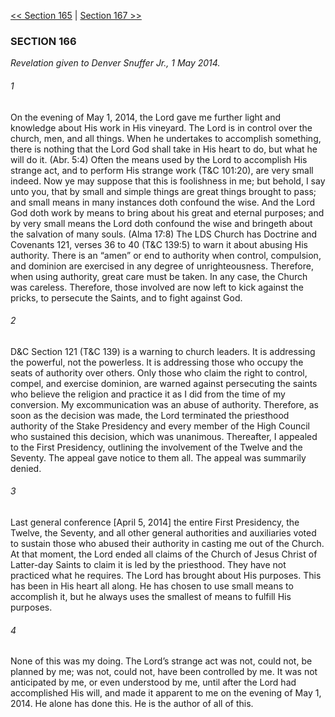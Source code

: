 [<< Section 165](Section%20165)  |  [Section 167 >>](Section%20167)

### SECTION 166

*Revelation given to Denver Snuffer Jr., 1 May 2014.*

###### 1
On the evening of May 1, 2014, the Lord gave me further light and knowledge about His work in His vineyard. The Lord is in control over the church, men, and all things. When he undertakes to accomplish something, there is nothing that the Lord God shall take in His heart to do, but what he will do it. (Abr. 5:4) Often the means used by the Lord to accomplish His strange act, and to perform His strange work (T&C 101:20), are very small indeed. Now ye may suppose that this is foolishness in me; but behold, I say unto you, that by small and simple things are great things brought to pass; and small means in many instances doth confound the wise. And the Lord God doth work by means to bring about his great and eternal purposes; and by very small means the Lord doth confound the wise and bringeth about the salvation of many souls. (Alma 17:8) The LDS Church has Doctrine and Covenants 121, verses 36 to 40 (T&C 139:5) to warn it about abusing His authority. There is an “amen” or end to authority when control, compulsion, and dominion are exercised in any degree of unrighteousness. Therefore, when using authority, great care must be taken. In any case, the Church was careless. Therefore, those involved are now left to kick against the pricks, to persecute the Saints, and to fight against God.

###### 2
D&C Section 121 (T&C 139) is a warning to church leaders. It is addressing the powerful, not the powerless. It is addressing those who occupy the seats of authority over others. Only those who claim the right to control, compel, and exercise dominion, are warned against persecuting the saints who believe the religion and practice it as I did from the time of my conversion. My excommunication was an abuse of authority. Therefore, as soon as the decision was made, the Lord terminated the priesthood authority of the Stake Presidency and every member of the High Council who sustained this decision, which was unanimous. Thereafter, I appealed to the First Presidency, outlining the involvement of the Twelve and the Seventy. The appeal gave notice to them all. The appeal was summarily denied.

###### 3
Last general conference [April 5, 2014] the entire First Presidency, the Twelve, the Seventy, and all other general authorities and auxiliaries voted to sustain those who abused their authority in casting me out of the Church. At that moment, the Lord ended all claims of the Church of Jesus Christ of Latter-day Saints to claim it is led by the priesthood. They have not practiced what he requires. The Lord has brought about His purposes. This has been in His heart all along. He has chosen to use small means to accomplish it, but he always uses the smallest of means to fulfill His purposes.

###### 4
None of this was my doing. The Lord’s strange act was not, could not, be planned by me; was not, could not, have been controlled by me. It was not anticipated by me, or even understood by me, until after the Lord had accomplished His will, and made it apparent to me on the evening of May 1, 2014. He alone has done this. He is the author of all of this.